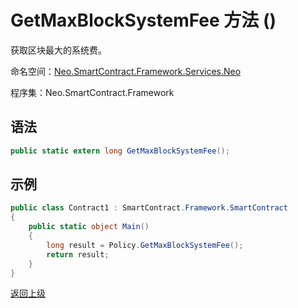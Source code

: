 # GetMaxBlockSystemFee 方法 ()

获取区块最大的系统费。

命名空间：[Neo.SmartContract.Framework.Services.Neo](../../neo.md)

程序集：Neo.SmartContract.Framework

## 语法

```c#
public static extern long GetMaxBlockSystemFee();
```

## 示例

```c#
public class Contract1 : SmartContract.Framework.SmartContract
{
    public static object Main()
    {
        long result = Policy.GetMaxBlockSystemFee();
        return result;
    }
}
```

[返回上级](../Policy.md)